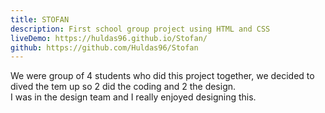 ```yaml
---
title: STOFAN
description: First school group project using HTML and CSS
liveDemo: https://huldas96.github.io/Stofan/
github: https://github.com/Huldas96/Stofan
---
```

We were group of 4 students who did this project together, we decided to dived the tem up so 2 did the coding and 2 the design. \
I was in the design team and I really enjoyed designing this.